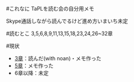 #これなに
TaPLを読む会の自分用メモ

Skype通話しながら読んでるけど進め方いまいち未定


#読むとこ
3,5,6,8,9,11,13,15,18,23,24,26~32章

#現状
+ [3章](3.md)：読んだ(with noan)・メモ作った
+ [5章](5.md)：メモ作った
+ 6章以降：未定
